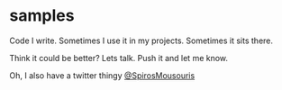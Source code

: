 # samples

Code I write. Sometimes I use it in my projects. Sometimes it sits there.

Think it could be better? Lets talk. Push it and let me know. 

Oh, I also have a twitter thingy [@SpirosMousouris](https://twitter.com/SpirosMousouris)





